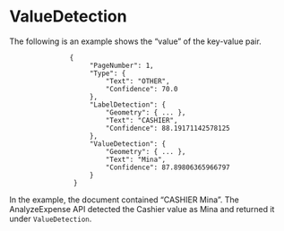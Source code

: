 # ValueDetection<a name="how-it-works-valuedetection"></a>

The following is an example shows the “value” of the key\-value pair\.

```
               {
                    "PageNumber": 1, 
                    "Type": {
                        "Text": "OTHER", 
                        "Confidence": 70.0
                    }, 
                    "LabelDetection": {
                        "Geometry": { ... }, 
                        "Text": "CASHIER", 
                        "Confidence": 88.19171142578125
                    }, 
                    "ValueDetection": {
                        "Geometry": { ... }, 
                        "Text": "Mina", 
                        "Confidence": 87.89806365966797
                    }
                }
```

In the example, the document contained “CASHIER Mina”\. The AnalyzeExpense API detected the Cashier value as Mina and returned it under `ValueDetection`\. 
